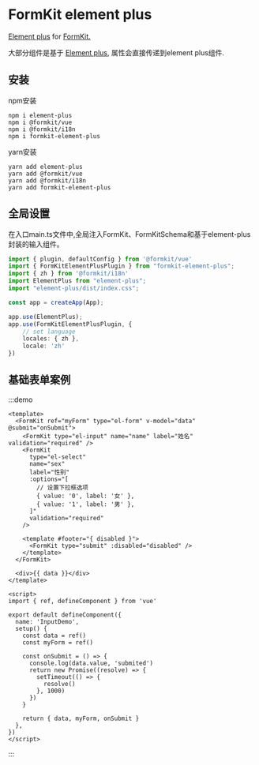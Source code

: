 # FormKit element plus

<a href="https://element-plus.org/">Element plus</a> for <a href="https://formkit.com/">FormKit.</a>

大部分组件是基于 <a href="https://element-plus.org/">Element plus</a>, 属性会直接传递到element plus组件.

## 安装

npm安装

```shell
npm i element-plus
npm i @formkit/vue
npm i @formkit/i18n
npm i formkit-element-plus
```

yarn安装

```shell
yarn add element-plus
yarn add @formkit/vue
yarn add @formkit/i18n
yarn add formkit-element-plus
```

## 全局设置

在入口main.ts文件中,全局注入FormKit、FormKitSchema和基于element-plus封装的输入组件。

```typescript
import { plugin, defaultConfig } from '@formkit/vue'
import { FormKitElementPlusPlugin } from "formkit-element-plus";
import { zh } from '@formkit/i18n'
import ElementPlus from "element-plus";
import "element-plus/dist/index.css";

const app = createApp(App);

app.use(ElementPlus);
app.use(FormKitElementPlusPlugin, {
    // set language
    locales: { zh },
    locale: 'zh'
})
```

## 基础表单案例

:::demo

```vue
<template>
  <FormKit ref="myForm" type="el-form" v-model="data" @submit="onSubmit">
    <FormKit type="el-input" name="name" label="姓名" validation="required" />
    <FormKit
      type="el-select"
      name="sex"
      label="性别"
      :options="[
        // 设置下拉框选项
        { value: '0', label: '女' },
        { value: '1', label: '男' },
      ]"
      validation="required"
    />

    <template #footer="{ disabled }">
      <FormKit type="submit" :disabled="disabled" />
    </template>
  </FormKit>

  <div>{{ data }}</div>
</template>

<script>
import { ref, defineComponent } from 'vue'

export default defineComponent({
  name: 'InputDemo',
  setup() {
    const data = ref()
    const myForm = ref()

    const onSubmit = () => {
      console.log(data.value, 'submited')
      return new Promise((resolve) => {
        setTimeout(() => {
          resolve()
        }, 1000)
      })
    }

    return { data, myForm, onSubmit }
  },
})
</script>
```

:::
